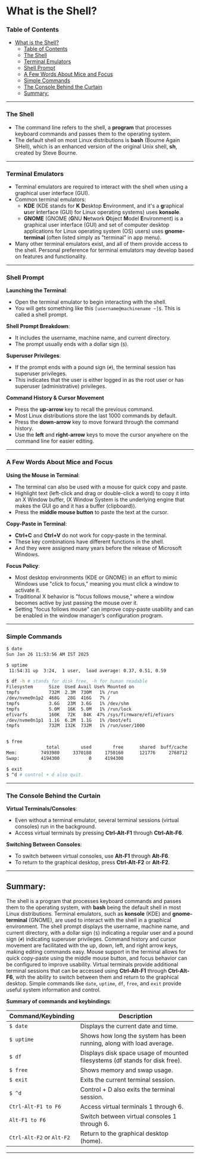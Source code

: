 # What is the Shell?

### Table of Contents

- [What is the Shell?](#what-is-the-shell)
    - [Table of Contents](#table-of-contents)
    - [The Shell](#the-shell)
    - [Terminal Emulators](#terminal-emulators)
    - [Shell Prompt](#shell-prompt)
    - [A Few Words About Mice and Focus](#a-few-words-about-mice-and-focus)
    - [Simple Commands](#simple-commands)
    - [The Console Behind the Curtain](#the-console-behind-the-curtain)
  - [Summary:](#summary)

---

### The Shell
- The command line refers to the shell, a **program** that processes keyboard commands and passes them to the operating system.
- The default shell on most Linux distributions is **bash** (Bourne Again SHell), which is an enhanced version of the original Unix shell, **sh**, created by Steve Bourne.

---

### Terminal Emulators
- Terminal emulators are required to interact with the shell when using a graphical user interface (GUI).
- Common terminal emulators:
  - **KDE** (KDE stands for **K** **D**esktop **E**nvironment, and it's a **g**raphical **u**ser **i**nterface (GUI) for Linux operating systems) uses **konsole**.
  - **GNOME** (GNOME (**G**NU **N**etwork **O**bject **M**odel **E**nvironment) is a graphical user interface (GUI) and set of computer desktop applications for Linux operating system (OS) users) uses **gnome-terminal** (often listed simply as "terminal" in app menu).
- Many other terminal emulators exist, and all of them provide access to the shell. Personal preference for terminal emulators may develop based on features and functionality.

---

### Shell Prompt

**Launching the Terminal**: 
- Open the terminal emulator to begin interacting with the shell.
- You will gets something like this `[username@machinename ~]$`. This is called a shell prompt.

**Shell Prompt Breakdown**:
- It includes the username, machine name, and current directory.
- The prompt usually ends with a dollar sign (`$`).

**Superuser Privileges**:
- If the prompt ends with a pound sign (`#`), the terminal session has superuser privileges.
- This indicates that the user is either logged in as the root user or has superuser (administrative) privileges.

**Command History & Cursor Movement**
- Press the **up-arrow** key to recall the previous command.
- Most Linux distributions store the last 1000 commands by default.
- Press the **down-arrow** key to move forward through the command history.
- Use the **left** and **right-arrow** keys to move the cursor anywhere on the command line for easier editing.

---

### A Few Words About Mice and Focus

**Using the Mouse in Terminal**:
- The terminal can also be used with a mouse for quick copy and paste.
- Highlight text (left-click and drag or double-click a word) to copy it into an X Window buffer, (X Window System is the underlying engine that makes the GUI go and it has a buffer (clipboard)).
- Press the **middle mouse button** to paste the text at the cursor.

**Copy-Paste in Terminal**:
- **Ctrl+C** and **Ctrl+V** do not work for copy-paste in the terminal.
- These key combinations have different functions in the shell.
- And they were assigned many years before the release of Microsoft Windows.

**Focus Policy**:
- Most desktop environments (KDE or GNOME) in an effort to mimic Windows use "click to focus," meaning you must click a window to activate it.
- Traditional X behavior is "focus follows mouse," where a window becomes active by just passing the mouse over it.
- Setting "focus follows mouse" can improve copy-paste usability and can be enabled in the window manager’s configuration program.

---

### Simple Commands

```bash
$ date
Sun Jan 26 11:53:56 AM IST 2025

$ uptime
 11:54:31 up  3:24,  1 user,  load average: 0.37, 0.51, 0.59

$ df -h # stands for disk free, -h for human readable
Filesystem      Size  Used Avail Use% Mounted on
tmpfs           732M  2.3M  730M   1% /run
/dev/nvme0n1p2  468G   28G  416G   7% /
tmpfs           3.6G   23M  3.6G   1% /dev/shm
tmpfs           5.0M   16K  5.0M   1% /run/lock
efivarfs        160K   72K   84K  47% /sys/firmware/efi/efivars
/dev/nvme0n1p1  1.1G  6.2M  1.1G   1% /boot/efi
tmpfs           732M  132K  732M   1% /run/user/1000


$ free
               total        used        free      shared  buff/cache   available
Mem:         7493980     3370188     1750160      121776     2768712     4123792
Swap:        4194300           0     4194300

$ exit
$ ^d # control + d also quit.
```

---

### The Console Behind the Curtain

**Virtual Terminals/Consoles**:
- Even without a terminal emulator, several terminal sessions (virtual consoles) run in the background.
- Access virtual terminals by pressing **Ctrl-Alt-F1** through **Ctrl-Alt-F6**.

**Switching Between Consoles**:
- To switch between virtual consoles, use **Alt-F1** through **Alt-F6**.
- To return to the graphical desktop, press **Ctrl-Alt-F2** or **Alt-F2**.

---

## Summary: 

The shell is a program that processes keyboard commands and passes them to the operating system, with **bash** being the default shell in most Linux distributions. Terminal emulators, such as **konsole** (KDE) and **gnome-terminal** (GNOME), are used to interact with the shell in a graphical environment. The shell prompt displays the username, machine name, and current directory, with a dollar sign (`$`) indicating a regular user and a pound sign (`#`) indicating superuser privileges. Command history and cursor movement are facilitated with the up, down, left, and right arrow keys, making editing commands easy. Mouse support in the terminal allows for quick copy-paste using the middle mouse button, and focus behavior can be configured to improve usability. Virtual terminals provide additional terminal sessions that can be accessed using **Ctrl-Alt-F1** through **Ctrl-Alt-F6**, with the ability to switch between them and return to the graphical desktop. Simple commands like `date`, `uptime`, `df`, `free`, and `exit` provide useful system information and control.

**Summary of commands and keybindings**:

| Command/Keybinding           | Description                                                       |
|------------------------------|-------------------------------------------------------------------|
| `$ date`                      | Displays the current date and time.                               |
| `$ uptime`                    | Shows how long the system has been running, along with load average. |
| `$ df`                        | Displays disk space usage of mounted filesystems (df stands for disk free).           |
| `$ free`                      | Shows memory and swap usage.                                     |
| `$ exit`                      | Exits the current terminal session.                              |
| `$ ^d`                        | Control + D also exits the terminal session.                     |
| `Ctrl-Alt-F1 to F6`           | Access virtual terminals 1 through 6.                             |
| `Alt-F1 to F6`                | Switch between virtual consoles 1 through 6.                      |
| `Ctrl-Alt-F2` or `Alt-F2`     | Return to the graphical desktop (home).                          |

---
